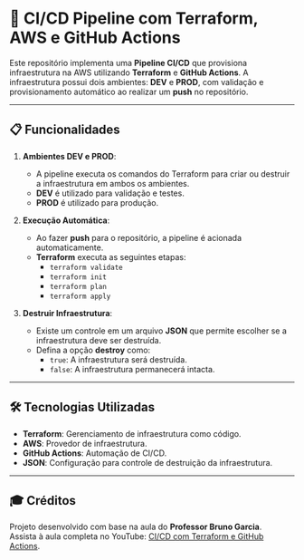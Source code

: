 # 🚀 CI/CD Pipeline com Terraform, AWS e GitHub Actions

Este repositório implementa uma **Pipeline CI/CD** que provisiona infraestrutura na AWS utilizando **Terraform** e **GitHub Actions**. A infraestrutura possui dois ambientes: **DEV** e **PROD**, com validação e provisionamento automático ao realizar um **push** no repositório.

---

## 📋 Funcionalidades

1. **Ambientes DEV e PROD**:
   - A pipeline executa os comandos do Terraform para criar ou destruir a infraestrutura em ambos os ambientes.
   - **DEV** é utilizado para validação e testes.
   - **PROD** é utilizado para produção.

2. **Execução Automática**:
   - Ao fazer **push** para o repositório, a pipeline é acionada automaticamente.
   - **Terraform** executa as seguintes etapas:
     - `terraform validate`
     - `terraform init`
     - `terraform plan`
     - `terraform apply`

3. **Destruir Infraestrutura**:
   - Existe um controle em um arquivo **JSON** que permite escolher se a infraestrutura deve ser destruída.
   - Defina a opção **destroy** como:
     - `true`: A infraestrutura será destruída.
     - `false`: A infraestrutura permanecerá intacta.

---

## 🛠️ Tecnologias Utilizadas

- **Terraform**: Gerenciamento de infraestrutura como código.
- **AWS**: Provedor de infraestrutura.
- **GitHub Actions**: Automação de CI/CD.
- **JSON**: Configuração para controle de destruição da infraestrutura.

---

## 🎓 Créditos

Projeto desenvolvido com base na aula do **Professor Bruno Garcia**.  
Assista à aula completa no YouTube: [CI/CD com Terraform e GitHub Actions](https://www.youtube.com/watch?v=1TNAUW7_bC0&list=PLxCh3SsamNs56-Jq8_UsnShGYiRexXkdY&index=1).
